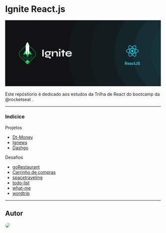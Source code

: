 # Ignite React.js

![Untitled](/Untitled.png)

Este repóstiorio é dedicado aos estudos da Trilha de React do bootcamp da @rocketseat .

---

### Indícice

Projetos

- [Dt-Money](https://github.com/nicolasteofilo/Ignite-ReactJs/tree/main/dt-money)
- [Ignews](https://github.com/nicolasteofilo/Ignite-ReactJs/tree/main/ignews)
- [Dashgo](https://github.com/nicolasteofilo/Ignite-ReactJs/tree/main/dashgo)

Desafios

- [goRestaurant](https://github.com/nicolasteofilo/Ignite-ReactJs/tree/main/challenges/goRestaurant)
- [Carrinho de compras](https://github.com/nicolasteofilo/Ignite-ReactJs/tree/main/challenges/hook%20de%20carrinho%20de%20compras)
- [spacetraveling](https://github.com/nicolasteofilo/Ignite-ReactJs/tree/main/challenges/spacetraveling)
- [todo-list](https://github.com/nicolasteofilo/Ignite-ReactJs/tree/main/challenges/todo-list)
- [what-me](https://github.com/nicolasteofilo/Ignite-ReactJs/tree/main/challenges/what-me)
- [wordtrip](https://github.com/nicolasteofilo/Ignite-ReactJs/tree/main/challenges/wordtrip)

---

## Autor
<a styles="border-radius:50%" href="https://github.com/nicolasteofilo"><img src="https://avatars.githubusercontent.com/u/81480818?v=4" height="auto" width="100" style="border-radius:50%"></a>
